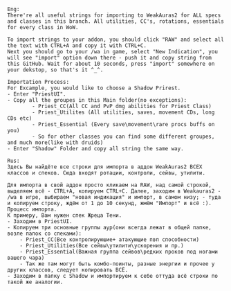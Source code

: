 	Eng:
	There're all useful strings for importing to WeakAuras2 for ALL specs and classes in this branch. All utilities, CC's, rotations, essentials for every class in WoW.
  
	To import strings to your addon, you should click "RAW" and select all the text with CTRL+A and copy it with CTRL+C.
	Next you should go to your /wa in game, select "New Indication", you will see "import" option down there - push it and copy string from this GitHub. Wait for about 10 seconds, press "import" somewhere on your dekstop, so that's it ^_^.

	Importation Process:
	For Excample, you would like to choose a Shadow Prirest.
  	- Enter "PriestUI".
  	- Copy all the groupes in this Main folder(no exceptions):
    		- Priest_CC(All CC and PvP dmg abilities for Priest Class)
    		- Priest_Utilites (All utilities, saves, movement CDs, long CDs etc)
    		- Priest_Essential (Every save\movement\rare procs buffs on you)
    		- So for other classes you can find some different groupes, and much more(like with druids)
  	- Enter "Shadow" Folder and copy all string the same way.
  	
	Rus:
  	Здесь Вы найдёте все строки для импорта в аддон WeakAuras2 ВСЕХ классов и спеков. Сюда входят ротации, контроли, сейвы, утилити.

	Для импорта в свой аддон просто кликаем на RAW, над самой строкой, выделяем всё - CTRL+A, копируем CTRL+C. Далее, заходим в Weakauras2 - /wa в игре, выбираем "новая индикация" и импорт, в самом низу; - туда и копируем строку, ждём от 1 до 10 секунд, жмём "Импорт" и всё :).
	Процесс импорта.
	К примеру, Вам нужен спек Жреца Тени. 
	- Заходим в PriestUI.
	- Копируем три основные группы аур(они всегда лежат в общей папке, возле папок со спеками):
		- Priest_CC(Все контролируюшие+ атакующие пвп способности)
		- Priest_Utilities(Все сейвы\утилити\ускорения и пр.)
		- Priest_Essential(Важная группа сейвов\редких проков под ногами вашего чара)
		- Так же там могут быть комбо-поинты, разные энергии и прочее у других классов, следует копировать ВСЁ.
	- Заходим в папку с Shadow и импортируем к себе оттуда всё строки по такой же аналогии.
